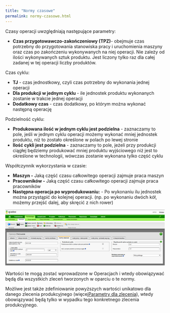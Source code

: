 ```yaml
---
title: "Normy czasowe"
permalink: normy-czasowe.html 
---
```


Czasy operacji uwzględniają następujące parametry:

- **Czas przygotowawczo-zakończeniowy (TPZ)**- obejmuje czas potrzebny do przygotowania stanowiska pracy i uruchomienia maszyny oraz czas po zakończeniu wykonywanych na niej operacji. Nie zależy od ilości wykonywanych sztuk produktu. Jest liczony tylko raz dla całej zadanej w tej operacji liczby produktów.

Czas cyklu:

- **TJ** - czas jednostkowy, czyli czas potrzebny do wykonania jednej operacji
- **Dla produkcji w jednym cyklu** - ile jednostek produktu wykonanych zostanie w trakcie jednej operacji
- **Dodatkowy czas** - czas dodatkowy, po którym można wykonać następną operację

Podzielność cyklu:

- **Produkowana ilość w jednym cyklu jest podzielna** - zaznaczamy to pole, jeśli w jednym cyklu operacji możemy wykonać mniej jednostek produktu, niż to zostało określone w polach po lewej stronie
- **Ilość cykli jest podzielna** - zaznaczamy to pole, jeżeli przy produkcji ciągłej będziemy produkować mniej produktu wyjściowego niż jest to określone w technologii, wówczas zostanie wykonana tylko część cyklu

Współczynnik wykorzystania w czasie:

- **Maszyn -** Jaką część czasu całkowitego operacji zajmuje praca maszyn
- **Pracowników -** Jaką część czasu całkowitego operacji zajmuje praca pracowników
- **Następna operacja po wyprodukowaniu:** - Po wykonaniu ilu jednostek można przystąpić do kolejnej operacji. (np. po wykonaniu dwóch kół, możemy przejść dalej, aby skręcić z nich rower)

[![](/images/technologie-%20operacje-%20normy%20czasowe.png)](/images/technologie-%20operacje-%20normy%20czasowe.png)

Wartości te mogą zostać wprowadzone w Operacjach i wtedy obowiązywać będą dla wszystkich zleceń tworzonych w oparciu o te normy.

Możliwe jest także zdefiniowanie powyższych wartości unikatowo dla danego zlecenia produkcyjnego (więcej[Parametry dla zlecenia](/parametry-dla-zlecenia)), wtedy obowiązywać będą tylko w wypadku tego konkretnego zlecenia produkcyjnego.

